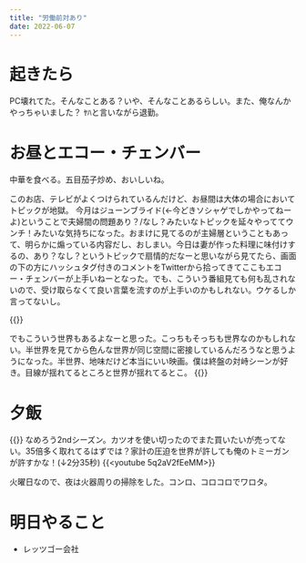 ```yaml
---
title: "労働前対あり"
date: 2022-06-07
---
```


# 起きたら
PC壊れてた。そんなことある？いや、そんなことあるらしい。また、俺なんかやっちゃいました？
ﾔﾊと言いながら退勤。

# お昼とエコー・チェンバー
中華を食べる。五目茄子炒め、おいしいね。

このお店、テレビがよくつけられているんだけど、お昼間は大体の場合においてトピックが地獄。
今月はジューンブライド(←今どきソシャゲでしかやってねーよ)ということで夫婦間の問題あり？/なし？みたいなトピックを延々やっててウンチ！みたいな気持ちになった。おまけに見てるのが主婦層ということもあって、明らかに煽っている内容だし、おしまい。今日は妻が作った料理に味付けするの、あり？なし？というトピックで扇情的だなーと思いながら見てたら、画面の下の方にハッシュタグ付きのコメントをTwitterから拾ってきてここもエコー・チェンバーが上手いねーとなった。でも、こういう番組見ても何も乱されないので、受け取らなくて良い言葉を流すのが上手いのかもしれない。ウケるしか言ってないし。

{{<tweet user="dango_bot" id="1534175584389320704">}}

でもこういう世界もあるよなーと思った。こっちもそっちも世界なのかもしれない。半世界を見てから色んな世界が同じ空間に密接しているんだろうなと思うようになった。半世界、地味だけど本当にいい映画。僕は終盤の対峙シーンが好き。目線が揺れてるところと世界が揺れてるとこ。
{{<youtube PKMIpejgMj0>}}

# 夕飯
{{<tweet user="dango_bot" id="1534166052166565888">}}
なめろう2ndシーズン。カツオを使い切ったのでまた買いたいが売ってない。35倍多く取れてるはずでは？家計の圧迫を世界が許しても俺のトミーガンが許すかな！(↓2分35秒)
{{<youtube 5q2aV2fEeMM>}}

火曜日なので、夜は火器周りの掃除をした。コンロ、コロコロでワロタ。

# 明日やること
- レッツゴー会社